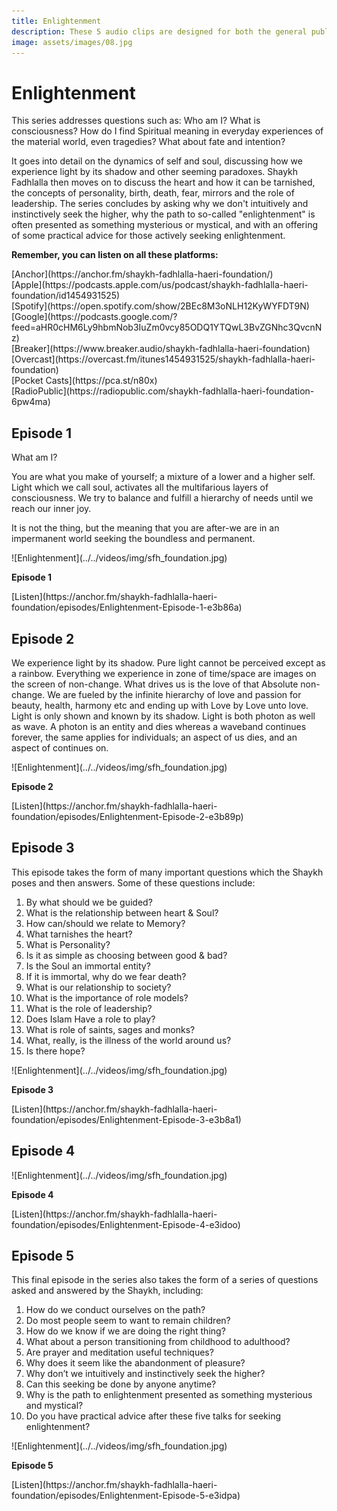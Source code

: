```yaml
---
title: Enlightenment
description: These 5 audio clips are designed for both the general public and spiritual seekers on the theme of Enlightenment in the Sufi tradition.
image: assets/images/08.jpg
---
```


# Enlightenment

This series addresses questions such as: Who am I? What is consciousness? How do I find Spiritual meaning in everyday experiences of the material world, even tragedies? What about fate and intention?

It goes into detail on the dynamics of self and soul, discussing how we experience light by its shadow and other seeming paradoxes. Shaykh Fadhlalla then moves on to discuss the heart and how it can be tarnished, the concepts of personality, birth, death, fear, mirrors and the role of leadership. The series concludes by asking why we don't intuitively and instinctively seek the higher, why the path to so-called "enlightenment" is often presented as something mysterious or mystical, and with an offering of some practical advice for those actively seeking enlightenment.

<div markdown="1" class="card article sidebar center">

**Remember, you can listen on all these platforms:**

<div markdown="3" class="audio-link">
[Anchor](https://anchor.fm/shaykh-fadhlalla-haeri-foundation/)
</div>

<div markdown="3" class="audio-link">
[Apple](https://podcasts.apple.com/us/podcast/shaykh-fadhlalla-haeri-foundation/id1454931525)
</div>

<div markdown="3" class="audio-link">
[Spotify](https://open.spotify.com/show/2BEc8M3oNLH12KyWYFDT9N) 
</div>

<div markdown="3" class="audio-link">
[Google](https://podcasts.google.com/?feed=aHR0cHM6Ly9hbmNob3IuZm0vcy85ODQ1YTQwL3BvZGNhc3QvcnNz)
</div>

<div markdown="3" class="audio-link">
[Breaker](https://www.breaker.audio/shaykh-fadhlalla-haeri-foundation)
</div>

<div markdown="3" class="audio-link">
[Overcast](https://overcast.fm/itunes1454931525/shaykh-fadhlalla-haeri-foundation)
</div>

<div markdown="3" class="audio-link">
[Pocket Casts](https://pca.st/n80x)
</div>

<div markdown="3" class="audio-link">
[RadioPublic](https://radiopublic.com/shaykh-fadhlalla-haeri-foundation-6pw4ma)
</div>

</div>

## Episode 1

What am I?

You are what you make of yourself; a mixture of a lower and a higher self. Light which we call soul, activates all the multifarious layers of consciousness. We try to balance and fulfill a hierarchy of needs until we reach our inner joy.

It is not the thing, but the meaning that you are after-we are in an impermanent world seeking the boundless and permanent.

<div markdown="1" class="card video sidebar center gemoji center-content center-card">

<div markdown="2" class="video-image">
![Enlightenment](../../videos/img/sfh_foundation.jpg)
</div>

**Episode 1**

<div markdown="3" class="video-link">
[Listen](https://anchor.fm/shaykh-fadhlalla-haeri-foundation/episodes/Enlightenment-Episode-1-e3b86a)
</div>

</div>

<div markdown="1" class="clear"></div>

## Episode 2

We experience light by its shadow. Pure light cannot be perceived except as a rainbow. Everything we experience in zone of time/space are images on the screen of non-change. What drives us is the love of that Absolute non-change. We are fueled by the infinite hierarchy of love and passion for beauty, health, harmony etc and ending up with Love by Love unto love. Light is only shown and known by its shadow. Light is both photon as well as wave. A photon is an entity and dies whereas a waveband continues forever, the same applies for individuals; an aspect of us dies, and an aspect of continues on.

<div markdown="1" class="card video sidebar center gemoji center-content center-card">

<div markdown="2" class="video-image">
![Enlightenment](../../videos/img/sfh_foundation.jpg)
</div>

**Episode 2**

<div markdown="3" class="video-link">
[Listen](https://anchor.fm/shaykh-fadhlalla-haeri-foundation/episodes/Enlightenment-Episode-2-e3b89p)
</div>

</div>

<div markdown="1" class="clear"></div>

## Episode 3

This episode takes the form of many important questions which the Shaykh poses and then answers. Some of these questions include:

1. By what should we be guided? 
2. What is the relationship between heart & Soul?
3. How can/should we relate to Memory? 
4. What tarnishes the heart? 
5. What is Personality? 
6. Is it as simple as choosing between good & bad?
7. Is the Soul an immortal entity? 
8. If it is immortal, why do we fear death? 
9. What is our relationship to society?
10. What is the importance of role models?
11. What is the role of leadership?
12. Does Islam Have a role to play?
13. What is role of saints, sages and monks? 
14. What, really, is the illness of the world around us?
15. Is there hope?

<div markdown="1" class="card video sidebar center gemoji center-content center-card">

<div markdown="2" class="video-image">
![Enlightenment](../../videos/img/sfh_foundation.jpg)
</div>

**Episode 3**

<div markdown="3" class="video-link">
[Listen](https://anchor.fm/shaykh-fadhlalla-haeri-foundation/episodes/Enlightenment-Episode-3-e3b8a1)
</div>

</div>

<div markdown="1" class="clear"></div>

## Episode 4

<div markdown="1" class="card video sidebar center gemoji center-content center-card">

<div markdown="2" class="video-image">
![Enlightenment](../../videos/img/sfh_foundation.jpg)
</div>

**Episode 4**

<div markdown="3" class="video-link">
[Listen](https://anchor.fm/shaykh-fadhlalla-haeri-foundation/episodes/Enlightenment-Episode-4-e3idoo)
</div>

</div>

<div markdown="1" class="clear"></div>

## Episode 5

This final episode in the series also takes the form of a series of questions asked and answered by the Shaykh, including:

1. How do we conduct ourselves on the path?
2. Do most people seem to want to remain children?
3. How do we know if we are doing the right thing?
4. What about a person transitioning from childhood to adulthood?
5. Are prayer and meditation useful techniques?
6. Why does it seem like the abandonment of pleasure?
7. Why don’t we intuitively and instinctively seek the higher?
8. Can this seeking be done by anyone anytime?
9. Why is the path to enlightenment presented as something mysterious and mystical?
10. Do you have practical advice after these five talks for seeking enlightenment?

<div markdown="1" class="card video sidebar center gemoji center-content center-card">

<div markdown="2" class="video-image">
![Enlightenment](../../videos/img/sfh_foundation.jpg)
</div>

**Episode 5**

<div markdown="3" class="video-link">
[Listen](https://anchor.fm/shaykh-fadhlalla-haeri-foundation/episodes/Enlightenment-Episode-5-e3idpa)
</div>

</div>